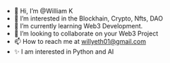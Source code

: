 - 👋 Hi, I’m @William K
- 👀 I’m interested in the Blockhain, Crypto, Nfts, DAO
- 🌱 I’m currently learning Web3 Development.
- 💞️ I’m looking to collaborate on your Web3 Project
- 📫 How to reach me at willyeth01@gmail.com
- ✨ I am interested in Python and AI

<!---
WillyEth/WillyEth is a ✨ special ✨ repository because its `README.md` (this file) appears on your GitHub profile.
You can click the Preview link to take a look at your changes.
--->
